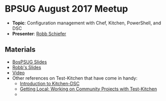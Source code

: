 # BPSUG August 2017 Meetup

* **Topic**: Configuration management with Chef, Kitchen, PowerShell, and DSC
* **Presenter**: [Robb Schiefer](https://twitter.com/chief7)

## Materials

* [BosPSUG Slides](https://docs.google.com/presentation/d/1m5fs8GaZ7WsZb3kI-X8FobYe1H1tnjDlD4kzjc7HacU/edit?usp=sharing)
* [Robb's Slides](https://www.slideshare.net/RobbSchieferJr/tdd-with-chef-dsc-and-pester-2026)
* [Video](http://youtu.be/9RK-QBhzte8)
* Other references on Test-Kitchen that have come in handy:
  * [Introduction to Kitchen-DSC](https://gaelcolas.com/2016/07/11/introduction-to-kitchen-dsc/)
  * [Getting Local: Working on Community Projects with Test-Kitchen](https://stevenmurawski.com/powershell/2017/05/local-kitchen/)
  * []()